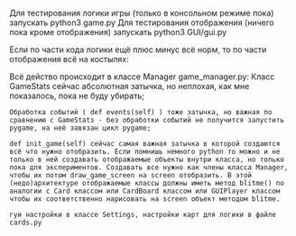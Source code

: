 Для тестирования логики игры (только в консольном режиме пока) запускать python3 game.py
Для тестирования отображения (ничего пока кроме отображения) запускать python3 GUI/gui.py

Если по части кода логики ещё плюс минус всё норм, то по части отображения всё на костылях:

Всё действо происходит в классе Manager game_manager.py:
    Класс GameStats сейчас абсолютная затычка, но неплохая, как мне показалось, пока не буду убирать;

    Обработка событий ( def events(self) ) тоже затычка, но важная по сравнению с GameStats - без обработки событий не получится запустить pygame, на неё завязан цикл pygame;

    def init_game(self) сейчас самая важная затычка в которой создаются всё что нужно отобразить. Если помнишь немного python то можно и не только в ней создавать отображаемые объекты внутри класса, но только пока для экспериментов. Создавать все нужно как члены класса Manager, чтобы их потом draw_game_screen на screen отобразить. В этой (недо)архитектуре отображаемые классы должны иметь метод blitme() по аналогии с Card классом или CardBoard классом или GUIPlayer классом чтобы их соответственно нарисовать на screen объект методом blitme.

    гуи настройки в классе Settings, настройки карт для логики в файле cards.py